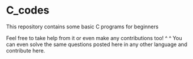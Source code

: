 # C_codes
This repository contains some basic C programs for beginners

Feel free to take help from it or even make any contributions too! ^ ^
You can even solve the same questions posted here in any other language and contribute here.

